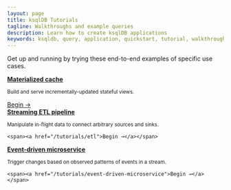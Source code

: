 ```yaml
---
layout: page
title: ksqlDB Tutorials
tagline: Walkthroughs and example queries
description: Learn how to create ksqlDB applications 
keywords: ksqldb, query, application, quickstart, tutorial, walkthrough, how to
---
```


<script type="text/javascript">
        window.location = 'https://docs.confluent.io/platform/current/ksqldb/tutorials/index.html';
</script>

Get up and running by trying these end-to-end examples of specific use cases.

<div class="cards">
  <div class="card tutorial">
    <a href="/tutorials/materialized"><strong>Materialized cache</strong></a>
    <p class="card-body"><small>Build and serve incrementally-updated stateful views.</small></p>
    <span><a href="/tutorials/materialized">Begin →</a></span>
  </div>

  <div class="card tutorial">
    <a href="/tutorials/etl"><strong>Streaming ETL pipeline</strong></a>
    <p class="card-body"><small>Manipulate in-flight data to connect arbitrary sources and sinks.</small></p>

    <span><a href="/tutorials/etl">Begin →</a></span>
  </div>

  <div class="card tutorial">
    <a href="/tutorials/event-driven-microservice"><strong>Event-driven microservice</strong></a>
    <p class="card-body"><small>Trigger changes based on observed patterns of events in a stream.</small></p>

    <span><a href="/tutorials/event-driven-microservice">Begin →</a></span>
  </div>
</div>
